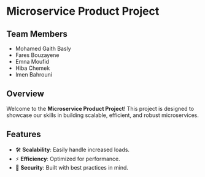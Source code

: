 # Microservice Product Project

## Team Members
- Mohamed Gaith Basly
- Fares Bouzayene
- Emna Moufid
- Hiba Chemek
- Imen Bahrouni

## Overview
Welcome to the **Microservice Product Project**! This project is designed to showcase our skills in building scalable, efficient, and robust microservices. 

## Features
- 🛠️ **Scalability**: Easily handle increased loads.
- ⚡ **Efficiency**: Optimized for performance.
- 🔐 **Security**: Built with best practices in mind.
